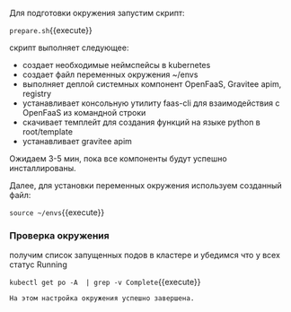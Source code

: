 Для  подготовки окружения запустим скрипт: 

`prepare.sh`{{execute}}

скрипт выполняет следующее:
- создает необходимые неймспейсы в kubernetes
- создает файл переменных окружения ~/envs
- выполняет деплой системных компонент OpenFaaS, Gravitee apim, registry
- устанавливает консольную утилиту faas-cli для взаимодействия с OpenFaaS из командной строки
- скачивает темплейт для создания функций на языке python в root/template
- устанавливает gravitee apim

Ожидаем 3-5 мин, пока все компоненты будут успешно инсталлированы. 

Далее, для установки переменных окружения используем созданный файл:

`source ~/envs`{{execute}}
### Проверка окружения
получим список запущенных подов в кластере и убедимся что у всех статус Running

`kubectl get po -A  | grep -v Complete`{{execute}}

```
На этом настройка окружения успешно завершена.
